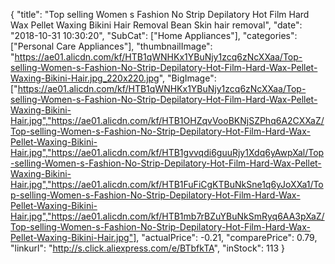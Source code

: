 {
	"title": "Top selling Women s Fashion No Strip Depilatory Hot Film Hard Wax Pellet Waxing Bikini Hair Removal Bean Skin hair removal",
	"date": "2018-10-31 10:30:20",
	"SubCat": ["Home Appliances"],
	"categories": ["Personal Care Appliances"],
	"thumbnailImage": "https://ae01.alicdn.com/kf/HTB1qWNHKx1YBuNjy1zcq6zNcXXaa/Top-selling-Women-s-Fashion-No-Strip-Depilatory-Hot-Film-Hard-Wax-Pellet-Waxing-Bikini-Hair.jpg_220x220.jpg",
	"BigImage": ["https://ae01.alicdn.com/kf/HTB1qWNHKx1YBuNjy1zcq6zNcXXaa/Top-selling-Women-s-Fashion-No-Strip-Depilatory-Hot-Film-Hard-Wax-Pellet-Waxing-Bikini-Hair.jpg","https://ae01.alicdn.com/kf/HTB1OHZqvVooBKNjSZPhq6A2CXXaZ/Top-selling-Women-s-Fashion-No-Strip-Depilatory-Hot-Film-Hard-Wax-Pellet-Waxing-Bikini-Hair.jpg","https://ae01.alicdn.com/kf/HTB1gvvqdi6guuRjy1Xdq6yAwpXal/Top-selling-Women-s-Fashion-No-Strip-Depilatory-Hot-Film-Hard-Wax-Pellet-Waxing-Bikini-Hair.jpg","https://ae01.alicdn.com/kf/HTB1FuFiCgKTBuNkSne1q6yJoXXa1/Top-selling-Women-s-Fashion-No-Strip-Depilatory-Hot-Film-Hard-Wax-Pellet-Waxing-Bikini-Hair.jpg","https://ae01.alicdn.com/kf/HTB1mb7rBZuYBuNkSmRyq6AA3pXaZ/Top-selling-Women-s-Fashion-No-Strip-Depilatory-Hot-Film-Hard-Wax-Pellet-Waxing-Bikini-Hair.jpg"],
	"actualPrice": -0.21,
	"comparePrice": 0.79,
	"linkurl": "http://s.click.aliexpress.com/e/BTbfkTA",
	"inStock": 113
}
